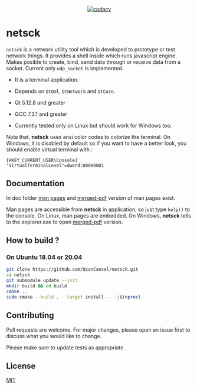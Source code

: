 <p align="center">
  <a href="https://github.com/OzanCansel/netsck/actions/workflows/cmake-gcc-ubuntu-2004.yml">
    <img src="https://github.com/OzanCansel/netsck/actions/workflows/cmake-gcc-ubuntu-2004.yml/badge.svg" alt="codacy"/>
  </a>
</p>


# netsck
`netsck` is a network utility tool which is developed to prototype or test network things. It provides a shell inside which runs javascript engine. Makes posible to create, bind, send data through or receive data from a socket. Current only `udp_socket` is implemented.

- It is a terminal application.

- Depends on `QtQml`, `QtNetwork` and `QtCore`.

- Qt 5.12.8 and greater

- GCC 7.3.1 and greater

- Currently tested only on Linux but should work for Windows too.

Note that, __netsck__ uses ansi color codes to colorize the terminal. On Windows, it is disabled by default so if you want to have a better look, you should enable virtual terminal with :
```
[HKEY_CURRENT_USER\Console]
"VirtualTerminalLevel"=dword:00000001
```

## Documentation
In doc folder [man pages](https://github.com/OzanCansel/netsck/blob/master/doc) and [merged-pdf](https://github.com/OzanCansel/netsck/blob/master/doc/netsck-js-api.pdf) version of man pages exist.

Man pages are accessible from __netsck__ in application, so just type `help()` to the console.
On Linux, man pages are embedded.
On Windows, __netsck__ tells to the explorer.exe to open [merged-pdf](https://github.com/OzanCansel/netsck/blob/master/doc/netsck-js-api.pdf) version.

## How to build ?
### On Ubuntu 18.04 or 20.04

```bash
git clone https://github.com/OzanCansel/netsck.git
cd netsck
git submodule update --init
mkdir build && cd build
cmake ..
sudo cmake --build . --target install -- -j$(nproc)
```

## Contributing
Pull requests are welcome. For major changes, please open an issue first to discuss what you would like to change.

Please make sure to update tests as appropriate.

## License
[MIT](https://raw.githubusercontent.com/OzanCansel/netsck/master/LICENSE)
